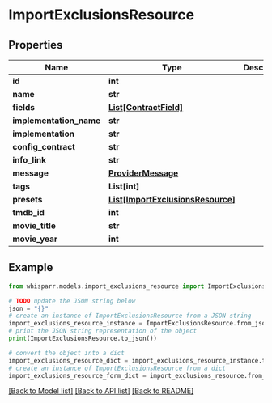 # ImportExclusionsResource


## Properties

Name | Type | Description | Notes
------------ | ------------- | ------------- | -------------
**id** | **int** |  | [optional] 
**name** | **str** |  | [optional] 
**fields** | [**List[ContractField]**](ContractField.md) |  | [optional] 
**implementation_name** | **str** |  | [optional] 
**implementation** | **str** |  | [optional] 
**config_contract** | **str** |  | [optional] 
**info_link** | **str** |  | [optional] 
**message** | [**ProviderMessage**](ProviderMessage.md) |  | [optional] 
**tags** | **List[int]** |  | [optional] 
**presets** | [**List[ImportExclusionsResource]**](ImportExclusionsResource.md) |  | [optional] 
**tmdb_id** | **int** |  | [optional] 
**movie_title** | **str** |  | [optional] 
**movie_year** | **int** |  | [optional] 

## Example

```python
from whisparr.models.import_exclusions_resource import ImportExclusionsResource

# TODO update the JSON string below
json = "{}"
# create an instance of ImportExclusionsResource from a JSON string
import_exclusions_resource_instance = ImportExclusionsResource.from_json(json)
# print the JSON string representation of the object
print(ImportExclusionsResource.to_json())

# convert the object into a dict
import_exclusions_resource_dict = import_exclusions_resource_instance.to_dict()
# create an instance of ImportExclusionsResource from a dict
import_exclusions_resource_form_dict = import_exclusions_resource.from_dict(import_exclusions_resource_dict)
```
[[Back to Model list]](../README.md#documentation-for-models) [[Back to API list]](../README.md#documentation-for-api-endpoints) [[Back to README]](../README.md)


